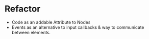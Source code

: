 # Refactor
- Code as an addable Attribute to Nodes
- Events as an alternative to input callbacks & way to communicate between elements.